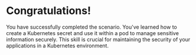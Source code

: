 # Congratulations!

You have successfully completed the scenario. You've learned how to create a Kubernetes secret and use it within a pod to manage sensitive information securely. This skill is crucial for maintaining the security of your applications in a Kubernetes environment.